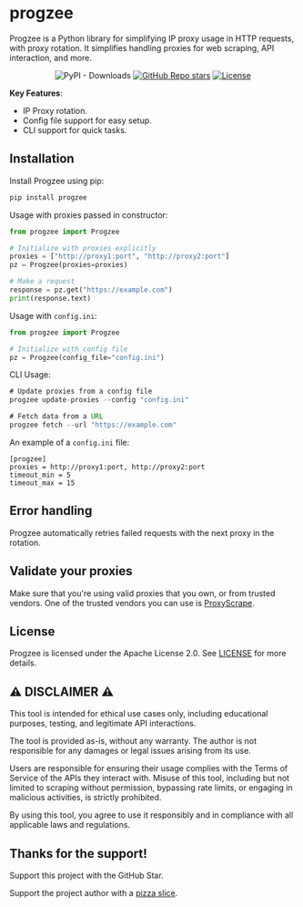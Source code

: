 # progzee
Progzee is a Python library for simplifying IP proxy usage in HTTP requests, with proxy rotation. It simplifies handling proxies for web scraping, API interaction, and more.

<div align="center">

![PyPI - Downloads](https://img.shields.io/pypi/dm/progzee?style=for-the-badge&color=blue)
[![GitHub Repo stars](https://img.shields.io/github/stars/kiselitza/progzee?style=for-the-badge&logo=github&logoColor=EFBF04&color=EFBF04)](https://star-history.com/#kiselitza/progzee)
[![License](https://img.shields.io/github/license/kiselitza/progzee?style=for-the-badge&logo=gitbook&link=https%3A%2F%2Fgithub.com%kiselitza%2Fprogzee%2Fblob%2Fmain%2FLICENSE)](/LICENSE)
</div>

**Key Features**:
- IP Proxy rotation.
- Config file support for easy setup.
- CLI support for quick tasks.

## Installation
Install Progzee using pip:

```bash
pip install progzee
```

Usage with proxies passed in constructor:
```python
from progzee import Progzee

# Initialize with proxies explicitly
proxies = ["http://proxy1:port", "http://proxy2:port"]
pz = Progzee(proxies=proxies)

# Make a request
response = pz.get("https://example.com")
print(response.text)
```
Usage with `config.ini`:
```python
from progzee import Progzee

# Initialize with config file
pz = Progzee(config_file="config.ini")
```

CLI Usage:
```java
# Update proxies from a config file
progzee update-proxies --config "config.ini"

# Fetch data from a URL
progzee fetch --url "https://example.com"
```

An example of a `config.ini` file:
```
[progzee]
proxies = http://proxy1:port, http://proxy2:port
timeout_min = 5
timeout_max = 15
```

## Error handling
Progzee automatically retries failed requests with the next proxy in the rotation.

## Validate your proxies
Make sure that you're using valid proxies that you own, or from trusted vendors. One of the trusted vendors you can use is [ProxyScrape](https://proxyscrape.com/?ref=yzczyjq).

## License
Progzee is licensed under the Apache License 2.0. See [LICENSE](LICENSE) for more details.

## ⚠️ DISCLAIMER ⚠️
This tool is intended for ethical use cases only, including educational purposes, testing, and legitimate API interactions.

The tool is provided as-is, without any warranty. The author is not responsible for any damages or legal issues arising from its use.

Users are responsible for ensuring their usage complies with the Terms of Service of the APIs they interact with. Misuse of this tool, including but not limited to scraping without permission, bypassing rate limits, or engaging in malicious activities, is strictly prohibited.

By using this tool, you agree to use it responsibly and in compliance with all applicable laws and regulations.

## Thanks for the support!
Support this project with the GitHub Star.

Support the project author with a [pizza slice](https://buymeacoffee.com/kiselitza).

